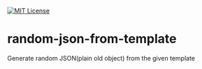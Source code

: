 [![MIT License](https://img.shields.io/badge/license-MIT_License-green.svg?style=flat-square)](#license)<br>

# random-json-from-template

Generate random JSON(plain old object) from the given template
